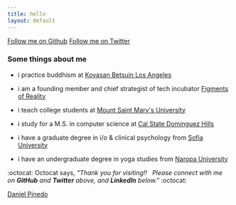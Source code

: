 ```yaml
---
title: hello
layout: default
---
```

<script async defer src="https://buttons.github.io/buttons.js"></script>
<a class="github-button" href="https://github.com/dapinedo" data-size="large" aria-label="Follow me on GitHub">Follow me on Github</a>
<a href="https://twitter.com/daniel_a_pinedo" class="twitter-follow-button" data-show-count="false">Follow me on Twitter</a><script async src="//platform.twitter.com/widgets.js" charset="utf-8"></script>

### Some things about me

* i practice buddhism at 
[Koyasan Betsuin Los Angeles](http://www.koyasanbetsuin.org/)

* i am a founding member and chief strategist of tech incubator 
[Figments of Reality](http://figmentsofreality.io)

* i teach college students at 
[Mount Saint Mary's University](https://www.msmu.edu/)

* i study for a M.S. in computer science at 
[Cal State Dominguez Hills](http://csc.csudh.edu/)

* i have a graduate degree in i/o & clinical psychology from
[Sofia University](http://www.sofia.edu/)

* i have an undergraduate degree in yoga studies from 
[Naropa University](http://www.naropa.edu/academics/bachelors/yoga/alumni-profiles.php)

:octocat: Octocat says, *"Thank you for visiting!!  
Please connect with me on __GitHub__ and __Twitter__ above, and __LinkedIn__ below."*  :octocat:

<script type="text/javascript" src="https://platform.linkedin.com/badges/js/profile.js" async defer></script>
<div class="LI-profile-badge"  data-version="v1" data-size="medium" data-locale="en_US" data-type="horizontal" data-theme="dark" data-vanity="danielpinedo"><a class="LI-simple-link" href='https://www.linkedin.com/in/danielpinedo?trk=profile-badge'>Daniel Pinedo</a></div>
